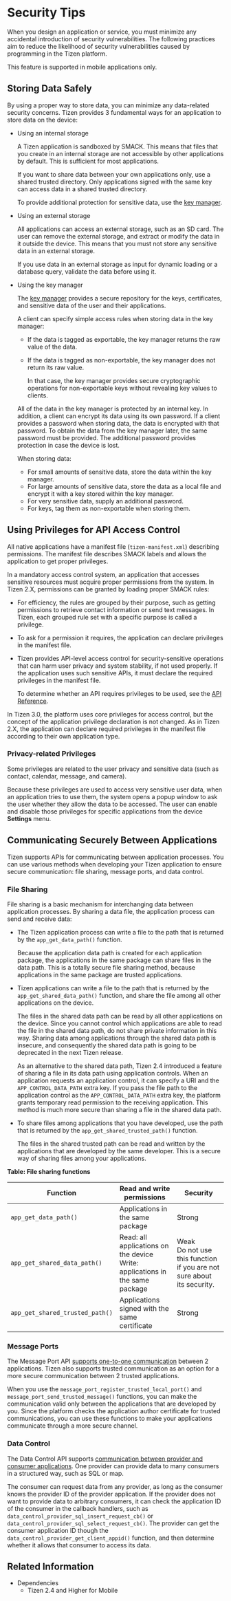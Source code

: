 # Security Tips


When you design an application or service, you must minimize any accidental introduction of security vulnerabilities. The following practices aim to reduce the likelihood of security vulnerabilities caused by programming in the Tizen platform.

This feature is supported in mobile applications only.

## Storing Data Safely

By using a proper way to store data, you can minimize any data-related security concerns. Tizen provides 3 fundamental ways for an application to store data on the device:

- Using an internal storage

  A Tizen application is sandboxed by SMACK. This means that files that you create in an internal storage are not accessible by other applications by default. This is sufficient for most applications.

  If you want to share data between your own applications only, use a shared trusted directory. Only applications signed with the same key can access data in a shared trusted directory.

  To provide additional protection for sensitive data, use the [key manager](#key).

- Using an external storage

  All applications can access an external storage, such as an SD card. The user can remove the external storage, and extract or modify the data in it outside the device. This means that you must not store any sensitive data in an external storage.

  If you use data in an external storage as input for dynamic loading or a database query, validate the data before using it.

<a name="key"></a>
- Using the key manager

  The [key manager](secure-key.md) provides a secure repository for the keys, certificates, and sensitive data of the user and their applications.

  A client can specify simple access rules when storing data in the key manager:

  - If the data is tagged as exportable, the key manager returns the raw value of the data.

  - If the data is tagged as non-exportable, the key manager does not return its raw value.

    In that case, the key manager provides secure cryptographic operations for non-exportable keys without revealing key values to clients.

  All of the data in the key manager is protected by an internal key. In addition, a client can encrypt its data using its own password. If a client provides a password when storing data, the data is encrypted with that password. To obtain the data from the key manager later, the same password must be provided. The additional password provides protection in case the device is lost.

  When storing data:

  - For small amounts of sensitive data, store the data within the key manager.
  - For large amounts of sensitive data, store the data as a local file and encrypt it with a key stored within the key manager.
  - For very sensitive data, supply an additional password.
  - For keys, tag them as non-exportable when storing them.

## Using Privileges for API Access Control

All native applications have a manifest file (`tizen-manifest.xml`) describing permissions. The manifest file describes SMACK labels and allows the application to get proper privileges.

In a mandatory access control system, an application that accesses sensitive resources must acquire proper permissions from the system. In Tizen 2.X, permissions can be granted by loading proper SMACK rules:

- For efficiency, the rules are grouped by their purpose, such as getting permissions to retrieve contact information or send text messages. In Tizen, each grouped rule set with a specific purpose is called a privilege.

- To ask for a permission it requires, the application can declare privileges in the manifest file.

- Tizen provides API-level access control for security-sensitive operations that can harm user privacy and system stability, if not used properly. If the application uses such sensitive APIs, it must declare the required privileges in the manifest file.

  To determine whether an API requires privileges to be used, see the [API Reference](../../api/mobile/latest/index.html).

In Tizen 3.0, the platform uses core privileges for access control, but the concept of the application privilege declaration is not changed. As in Tizen 2.X, the application can declare required privileges in the manifest file according to their own application type.

### Privacy-related Privileges

Some privileges are related to the user privacy and sensitive data (such as contact, calendar, message, and camera).

Because these privileges are used to access very sensitive user data, when an application tries to use them, the system opens a popup window to ask the user whether they allow the data to be accessed. The user can enable and disable those privileges for specific applications from the device **Settings** menu.

## Communicating Securely Between Applications

Tizen supports APIs for communicating between application processes. You can use various methods when developing your Tizen application to ensure secure communication: file sharing, message ports, and data control.

### File Sharing

File sharing is a basic mechanism for interchanging data between application processes. By sharing a data file, the application process can send and receive data:

- The Tizen application process can write a file to the path that is returned by the `app_get_data_path()` function.

  Because the application data path is created for each application package, the applications in the same package can share files in the data path. This is a totally secure file sharing method, because applications in the same package are trusted applications.

- Tizen applications can write a file to the path that is returned by the `app_get_shared_data_path()` function, and share the file among all other applications on the device.

  The files in the shared data path can be read by all other applications on the device. Since you cannot control which applications are able to read the file in the shared data path, do not share private information in this way. Sharing data among applications through the shared data path is insecure, and consequently the shared data path is going to be deprecated in the next Tizen release.

  As an alternative to the shared data path, Tizen 2.4 introduced a feature of sharing a file in its data path using application controls. When an application requests an application control, it can specify a URI and the `APP_CONTROL_DATA_PATH` extra key. If you pass the file path to the application control as the `APP_CONTROL_DATA_PATH` extra key, the platform grants temporary read permission to the receiving application. This method is much more secure than sharing a file in the shared data path.

- To share files among applications that you have developed, use the path that is returned by the `app_get_shared_trusted_path()` function.

  The files in the shared trusted path can be read and written by the applications that are developed by the same developer. This is a secure way of sharing files among your applications.

**Table: File sharing functions**

| Function                        | Read and write permissions               | Security                                 |
|---------------------------------|------------------------------------------|------------------------------------------|
| `app_get_data_path()`           | Applications in the same package         | Strong                                   |
| `app_get_shared_data_path()`    | Read: all applications on the device<br> Write: applications in the same package | Weak<br> Do not use this function if you are not sure about its security. |
| `app_get_shared_trusted_path()` | Applications signed with the same certificate | Strong                                   |

### Message Ports

The Message Port API [supports one-to-one communication](../app-management/message-port.md) between 2 applications. Tizen also supports trusted communication as an option for a more secure communication between 2 trusted applications.

When you use the `message_port_register_trusted_local_port()` and `message_port_send_trusted_message()` functions, you can make the communication valid only between the applications that are developed by you. Since the platform checks the application author certificate for trusted communications, you can use these functions to make your applications communicate through a more secure channel.

### Data Control

The Data Control API supports [communication between provider and consumer applications](../app-management/data-control.md). One provider can provide data to many consumers in a structured way, such as SQL or map.

The consumer can request data from any provider, as long as the consumer knows the provider ID of the provider application. If the provider does not want to provide data to arbitrary consumers, it can check the application ID of the consumer in the callback handlers, such as `data_control_provider_sql_insert_request_cb()` or `data_control_provider_sql_select_request_cb()`. The provider can get the consumer application ID though the `data_control_provider_get_client_appid()` function, and then determine whether it allows that consumer to access its data.

## Related Information
- Dependencies
  - Tizen 2.4 and Higher for Mobile
